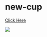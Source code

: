 # new-cup
[Click Here](https://ridvankoseler.github.io/new-cup/)



![](https://github.com/ridvankoseler/new-cup/blob/master/Yeni%20Bit%20E%C5%9Flem%20Resmi.bmp)
